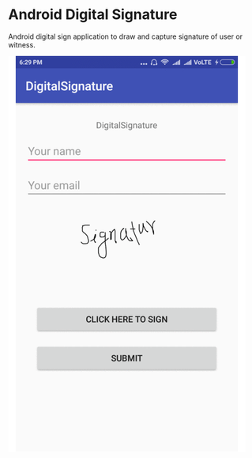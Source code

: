 # Android Digital Signature
Android digital sign application to draw and capture signature of user or witness.

![Signature](https://github.com/PrabhunathY/AndroidDigitalSignature/blob/master/output_f0yqs6.gif "your sign")
